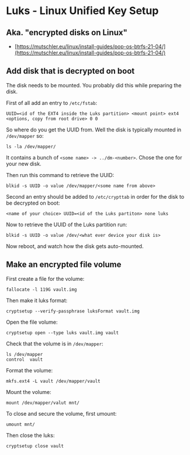 # Luks - Linux Unified Key Setup

## Aka. "encrypted disks on Linux"

- [https://mutschler.eu/linux/install-guides/pop-os-btrfs-21-04/](https://mutschler.eu/linux/install-guides/pop-os-btrfs-21-04/)

## Add disk that is decrypted on boot

The disk needs to be mounted. You probably did this while preparing the disk.

First of all add an entry to `/etc/fstab`:
```
UUID=<id of the EXT4 inside the Luks partition> <mount point> ext4 <options, copy from root drive> 0 0
```

So where do you get the UUID from. Well the disk is typically mounted in `/dev/mapper` so:
```
ls -la /dev/mapper/
```

It contains a bunch of `<some name> -> ../dm-<number>`. Chose the one for your new disk.

Then run this command to retrieve the UUID:
```
blkid -s UUID -o value /dev/mapper/<some name from above>
```

Second an entry should be added to `/etc/crypttab` in order for the disk to be decrypted on boot:
```
<name of your choice> UUID=<id of the Luks partiton> none luks
```

Now to retrieve the UUID of the Luks partition run:
```
blkid -s UUID -o value /dev/<what ever device your disk is>
```

Now reboot, and watch how the disk gets auto-mounted.

## Make an encrypted file volume
First create a file for the volume:
```
fallocate -l 119G vault.img
```
Then make it luks format:
```
cryptsetup --verify-passphrase luksFormat vault.img
```
Open the file volume:
```
cryptsetup open --type luks vault.img vault
```
Check that the volume is in `/dev/mapper`:
```
ls /dev/mapper
control  vault
```
Format the volume:
```
mkfs.ext4 -L vault /dev/mapper/vault
```
Mount the volume:
```
mount /dev/mapper/valut mnt/
```
To close and secure the volume, first umount:
```
umount mnt/
```
Then close the luks:
```
cryptsetup close vault
```